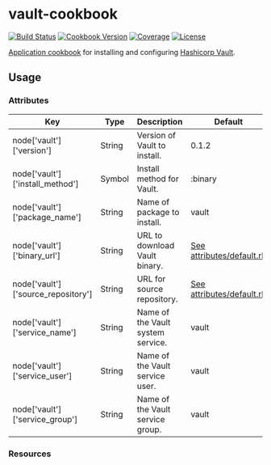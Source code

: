# vault-cookbook
[![Build Status](https://img.shields.io/travis/johnbellone/vault-cookbook.svg)](https://travis-ci.org/johnbellone/vault-cookbook)
[![Cookbook Version](https://img.shields.io/cookbook/v/hashicorp-vault.svg)](https://supermarket.chef.io/cookbooks/hashicorp-vault)
[![Coverage](https://img.shields.io/codecov/c/github/johnbellone/vault-cookbook.svg)](https://codecov.io/github/johnbellone/vault-cookbook)
[![License](https://img.shields.io/badge/license-Apache_2-blue.svg)](https://www.apache.org/licenses/LICENSE-2.0)

[Application cookbook][0] for installing and configuring [Hashicorp Vault][1].

## Usage
### Attributes
| Key | Type | Description | Default |
| --- | ---- | ----------- | ------- |
| node['vault']['version'] | String | Version of Vault to install. | 0.1.2 |
| node['vault']['install_method'] | Symbol | Install method for Vault. | :binary |
| node['vault']['package_name'] | String | Name of package to install. | vault |
| node['vault']['binary_url'] | String | URL to download Vault binary. | [See attributes/default.rb](attributes/default.rb) |
| node['vault']['source_repository'] | String | URL for source repository. | [See attributes/default.rb](attributes/default.rb) |
| node['vault']['service_name'] | String | Name of the Vault system service. | vault |
| node['vault']['service_user'] | String | Name of the Vault service user.| vault |
| node['vault']['service_group'] | String | Name of the Vault service group.| vault |

### Resources

[0]: http://blog.vialstudios.com/the-environment-cookbook-pattern/#thelibrarycookbook
[1]: https://www.vaultproject.io
